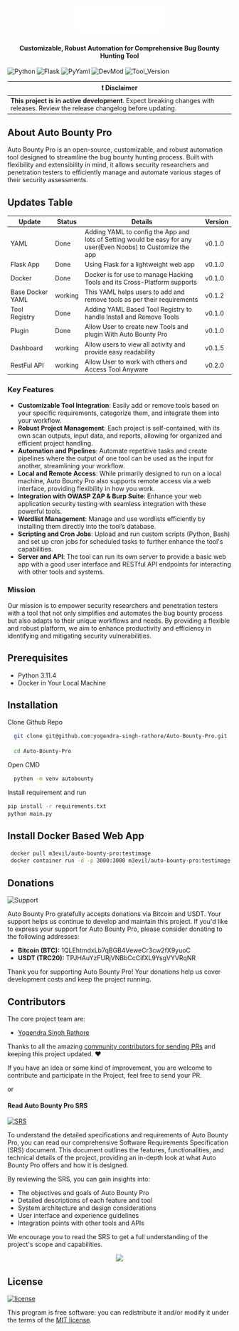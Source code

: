 <h1 align="center">
  <br>
  <a href="https://www.yogendrasinghrathore.in/"><img src="static/images/auto_bounty_pro_logo.png" width="200px" alt="Auto Bounty Pro"></a>
</h1>

<h4 align="center">Customizable, Robust Automation for Comprehensive Bug Bounty Hunting Tool</h4>

![Python](https://img.shields.io/badge/Python-3.11.4-Green
)
![Flask](https://img.shields.io/badge/Flask-3.0.3-Green
)
![PyYaml](https://img.shields.io/badge/PyYAM-6.0.1-Green
)
![DevMod](https://img.shields.io/badge/Dev_Mode-Under_Developemnt-Green
)
![Tool_Version](https://img.shields.io/badge/Auto_Bounty_Pro_Version-v0.1.0-Green
)

| :exclamation:  **Disclaimer**  |
|---------------------------------|
| **This project is in active development**. Expect breaking changes with releases. Review the release changelog before updating. |

## About Auto Bounty Pro

Auto Bounty Pro is an open-source, customizable, and robust automation tool designed to streamline the bug bounty hunting process. Built with flexibility and extensibility in mind, it allows security researchers and penetration testers to efficiently manage and automate various stages of their security assessments.

## Updates Table
| Update    | Status | Details | Version |
| -------- | ------- | ------- | ------- |
| YAML | Done  | Adding YAML to config the App and lots of Setting would be easy for any user(Even Noobs) to Customize the app | v0.1.0 |
| Flask App | Done | Using Flask for a lightweight web app | v0.1.0 |
| Docker | Done | Docker is for use to manage Hacking Tools and its Cross-Platform supports | v0.1.0 |
| Base Docker YAML | working | This YAML helps users to add and remove tools as per their requirements | v0.1.2 |
| Tool Registry | Done | Adding YAML Based Tool Registry to handle Install and Remove Tools | v0.1.0 |
| Plugin | Done | Allow User to create new Tools and plugin With Auto Bounty Pro | v0.1.0 |
| Dashboard | working | Allow users to view all activity and provide easy readability | v0.1.5 |
| RestFul API | working | Allow User to work with others and Access Tool Anyware | v0.2.0 |

### Key Features

- **Customizable Tool Integration**: Easily add or remove tools based on your specific requirements, categorize them, and integrate them into your workflow.
- **Robust Project Management**: Each project is self-contained, with its own scan outputs, input data, and reports, allowing for organized and efficient project handling.
- **Automation and Pipelines**: Automate repetitive tasks and create pipelines where the output of one tool can be used as the input for another, streamlining your workflow.
- **Local and Remote Access**: While primarily designed to run on a local machine, Auto Bounty Pro also supports remote access via a web interface, providing flexibility in how you work.
- **Integration with OWASP ZAP & Burp Suite**: Enhance your web application security testing with seamless integration with these powerful tools.
- **Wordlist Management**: Manage and use wordlists efficiently by installing them directly into the tool’s database.
- **Scripting and Cron Jobs**: Upload and run custom scripts (Python, Bash) and set up cron jobs for scheduled tasks to further enhance the tool's capabilities.
- **Server and API**: The tool can run its own server to provide a basic web app with a good user interface and RESTful API endpoints for interacting with other tools and systems.

### Mission

Our mission is to empower security researchers and penetration testers with a tool that not only simplifies and automates the bug bounty process but also adapts to their unique workflows and needs. By providing a flexible and robust platform, we aim to enhance productivity and efficiency in identifying and mitigating security vulnerabilities.

## Prerequisites
- Python 3.11.4
- Docker in Your Local Machine

## Installation
Clone Github Repo
  ```bash
    git clone git@github.com:yogendra-singh-rathore/Auto-Bounty-Pro.git
    
    cd Auto-Bounty-Pro

  ```
  Open CMD
  ```bash
    python -m venv autobounty

  ```
  Install requirement and run
  ```bash
  pip install -r requirements.txt
  python main.py
  ```

## Install Docker Based Web App
 ```bash
  docker pull m3evil/auto-bounty-pro:testimage
  docker container run -d -p 3000:3000 m3evil/auto-bounty-pro:testimage
  ```


## Donations
![Support](https://img.shields.io/badge/Support-Auto%20Bounty%20Pro%20-Green
)

Auto Bounty Pro gratefully accepts donations via Bitcoin and USDT. Your support helps us continue to develop and maintain this project. If you'd like to express your support for Auto Bounty Pro, please consider donating to the following addresses:

- **Bitcoin (BTC):** 1QLEhtmdxLb7qBGB4VeweCr3cw2fX9yuoC
- **USDT (TRC20):** TPJHAuYzFURjVNBbCcCifXL9YsgVYVRqNR

Thank you for supporting Auto Bounty Pro! Your donations help us cover development costs and keep the project running.

## Contributors

The core project team are:
- [Yogendra Singh Rathore](https://github.com/yogendra-singh-rathore/) 

Thanks to all the amazing [community contributors for sending PRs](https://github.com/yogendra-singh-rathore/Auto-Bounty-Pro/graphs/contributors) and keeping this project updated. :heart:

If you have an idea or some kind of improvement, you are welcome to contribute and participate in the Project, feel free to send your PR.

or
#### Read Auto Bounty Pro SRS
[![SRS](https://img.shields.io/badge/SRS-v1.0-Green)](https://github.com/yogendra-singh-rathore/Auto-Bounty-Pro/blob/main/srs.md)

To understand the detailed specifications and requirements of Auto Bounty Pro, you can read our comprehensive Software Requirements Specification (SRS) document. This document outlines the features, functionalities, and technical details of the project, providing an in-depth look at what Auto Bounty Pro offers and how it is designed.

By reviewing the SRS, you can gain insights into:
- The objectives and goals of Auto Bounty Pro
- Detailed descriptions of each feature and tool
- System architecture and design considerations
- User interface and experience guidelines
- Integration points with other tools and APIs

We encourage you to read the SRS to get a full understanding of the project's scope and capabilities.


<p align="center">
<a href="https://github.com/yogendra-singh-rathore/Auto-Bounty-Pro/graphs/contributors">
  <img src="https://contrib.rocks/image?repo=yogendra-singh-rathore/Auto-Bounty-Pro&max=500">
</a>
</p>

## License
[![license](https://img.shields.io/badge/License-MIT-green
)](LICENSE)

This program is free software: you can redistribute it and/or modify it under the terms of the [MIT license](LICENSE).

